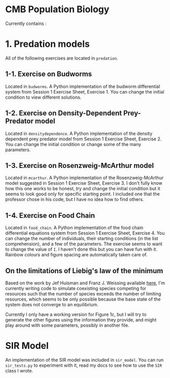 # CMB Population Biology

Currently contains : 

# 1. Predation models

All of the following exercises are located in `predation`.

## 1-1. Exercise on Budworms

Located in `budworms`.
A Python implementation of the budworm differential system from Session 1 Exercise Sheet, Exercise 1.
You can change the initial condition to view different solutions.

## 1-2. Exercise on Density-Dependent Prey-Predator model

Located in `densitydependence`.
A Python implementation of the density dependent prey predator model from Session 1 Exercise Sheet, Exercise 2.
You can change the initial condition or change some of the many parameters.

## 1-3. Exercise on Rosenzweig-McArthur model

Located in `mcarthur`.
A Python implementation of the Rosenzweig-McArthur model suggested in Session 1 Exercise Sheet, Exercise 3.
I don't fully know how this one works to be honest, try and change the initial condition but it seems to look good only for specific starting point. I included one that the professor chose in his code, but I have no idea how to find others.

## 1-4. Exercise on Food Chain

Located in `food_chain`.
A Python implementation of the food chain differential equations system from Session 1 Exercise Sheet, Exercise 4.
You can change the number of individuals, their starting conditions (in the list comprehension), and a few of the parameters. The exercise seems to want to change the value of `I`. I haven't done this but you can have fun with it. Rainbow colours and figure spacing are automatically taken care of.


## On the limitations of Liebig's law of the minimum

Based on the work by Jef Huisman and Franz J. Weissing available [here](https://www.math.utah.edu/~golden/resources/julie/Huisman_Nature_1999.pdf), I'm currently writing code to simulate coexisting species competing for resources such that the number of species exceeds the number of limiting resources, which seems to be only possible because the base state of the system does not converge to an equilibrium.

Currently I only have a working version for Figure 1c, but I will try to generate the other figures using the information they provide, and might play around with some parameters, possibly in another file.


# SIR Model

An implementation of the SIR model was included in `sir_model`. You can run `sir_tests.py` to experiment with it, read my docs to see how to use the `SIR` class I wrote.

